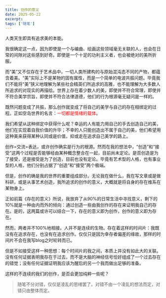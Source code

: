 ```yaml
---
title: 创作的意义
date: 2025-05-22
excerpt: 
tags: ['随笔']
---
```


人类天生即具有追求美的本能。

我很确定这一点，因为即使是一个与编曲、绘画这些领域毫无关联的人，也会在日常的间隙对这些感到好奇。即使是一个十足的功利主义者，也会被绝对的美所折服。

而“美”又不仅存在于艺术品中，一切人类所建构的与原始混沌态不同的产物，都蕴含着美。“美”实际上不是某物的固有属性，而是一个简单的电波共振问题。毕竟我们不能将“美”狭义地理解为某些社会精英们所追求的高雅，也不能理解为大多数人所追求的对现实的再描绘。世界上存在着少数人的美，即使并不符合常理，即使并不符合美学宗旨，即使并不符合法律道德，他们的行为根源毫无疑问是一样的。

既然问题变成了共振，那么创作就变成了将自己的美学与自己的存在相绑定的过程。正如空岛世界的名言：<font color="red">一切都是情绪的载体</font>。

我们希望从这种绑定中获得什么呢？幸运的人有能力用自己的手去创造自己的美，他们在实现着自我价值的升华；不幸的人只能创造出不属于自己的美，他们希望用这种美来获得某种认同或是价值，抑或走在追求自己美学的路上。

创作=交流=表达，或许创作确实是行为的根源。然而在我的想法中，“创造”和“接受”这两个过程是否能够经由某种概念整合在一起，目前尚未定论。是否创造是为了接受，还是接受是为了创造，目前也没有定论。毕竟有艺术型的人格，也有事业型的人格，他们分别占据了“创造”和“接受”两个极端。

但是，创作的确是我的世界的重要组成部分。无论我在做什么，我在写文章或是做科研，或是从事艺术创造，我所追求的创作的意义，大概就是将自身的存在维系在某物身上。

正如前篇《存在的意义》所说，我放弃了从90%的日常生活中寻找意义，剩下的10%就是一种由内而外的倾向：通过创造一些由我创作的存在来证明我自己的存在。是的，这两篇或许可以结合一下，存在的意义即为创作，创作的意义即为存在。

然而，两者并不100%地相接。人并不是连续的生物。存在着这样的时间片：我既没有在追求存在，也没有在追求创作。仅仅只是因为幸存者偏差的缘故，那样的时间片不会在我写blog之时轮转而已。

但是不如接受这样一种思想：每个时间片的我之间，本质上并没有如此大的关联。没有任何证据表明我存在于过去，而不是大脑的神经信号恰好组成了一个过去存在的错觉；没有任何证据证明我应该为醒后的另一个我而做出足够的准备。

这样的不连续的我们的创作，是否会更加纯粹一些呢？

>随笔不分对错，仅仅是凌乱的思绪罢了。对错不由一个凌乱的想法而定，对错只由整体而定。